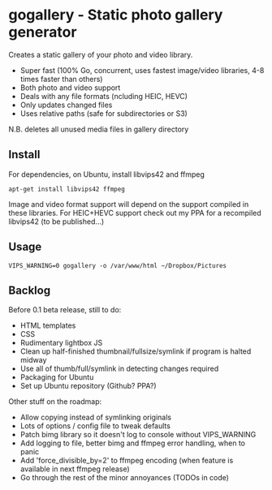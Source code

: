 # gogallery - Static photo gallery generator

Creates a static gallery of your photo and video library.

- Super fast (100% Go, concurrent, uses fastest image/video libraries, 4-8 times faster than others)
- Both photo and video support
- Deals with any file formats (ncluding HEIC, HEVC)
- Only updates changed files
- Uses relative paths (safe for subdirectories or S3)

N.B. deletes all unused media files in gallery directory

## Install

For dependencies, on Ubuntu, install libvips42 and ffmpeg

`apt-get install libvips42 ffmpeg`

Image and video format support will depend on the support compiled in these libraries. For HEIC+HEVC support check out my PPA for a recompiled libvips42 (to be published...)

## Usage

`VIPS_WARNING=0 gogallery -o /var/www/html ~/Dropbox/Pictures`

## Backlog

Before 0.1 beta release, still to do:
- HTML templates
- CSS
- Rudimentary lightbox JS
- Clean up half-finished thumbnail/fullsize/symlink if program is halted midway
- Use all of thumb/full/symlink in detecting changes required
- Packaging for Ubuntu
- Set up Ubuntu repository (Github? PPA?)

Other stuff on the roadmap:
- Allow copying instead of symlinking originals
- Lots of options / config file to tweak defaults
- Patch bimg library so it doesn't log to console without VIPS_WARNING
- Add logging to file, better bimg and ffmpeg error handling, when to panic
- Add 'force_divisible_by=2' to ffmpeg encoding (when feature is available in next ffmpeg release)
- Go through the rest of the minor annoyances (TODOs in code)